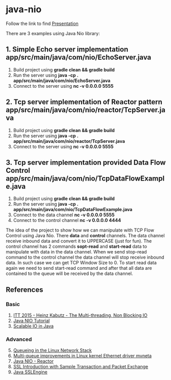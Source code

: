 # java-nio

Follow the link to find [Presentation](https://www.youtube.com/watch?v=Qm9hhPFelvg&ab_channel=IntelliasInside "Presentation")

There are 3 examples using Java Nio library:

## 1. Simple Echo server implementation app/src/main/java/com/nio/EchoServer.java
  1. Build project using **gradle clean && gradle build**
  2. Run the server using **java -cp . app/src/main/java/com/nio/EchoServer.java**
  3. Connect to the server using **nc -v 0.0.0.0 5555**

## 2. Tcp server implementation of Reactor pattern app/src/main/java/com/nio/reactor/TcpServer.java
  1. Build project using **gradle clean && gradle build**
  2. Run the server using **java -cp . app/src/main/java/com/nio/reactor/TcpServer.java**
  3. Connect to the server using **nc -v 0.0.0.0 5555**
  
## 3. Tcp server implementation provided Data Flow Control app/src/main/java/com/nio/TcpDataFlowExample.java
  1. Build project using **gradle clean && gradle build**
  2. Run the server using **java -cp . app/src/main/java/com/nio/TcpDataFlowExample.java**
  3. Connect to the data channel **nc -v 0.0.0.0 5555**
  4. Connect to the control channel **nc -v 0.0.0.0 4444**
  
  The idea of the project to show how we can manipulate with TCP Flow Control using Java Nio. 
  There **data** and **control** channels. The data channel receive inbound data and convert it to UPPERCASE (just for fun). The control channel has 2 commands **sopt-read** and **start-read** data to manipulate with data in the data channel.
  When we send stop-read command to the control channel the data channel will stop receive inbound data. In such case we can get TCP Window Size to 0. To start read data again we need to send start-read command and after that all data are contained to the queue will be received by the data channel.
  
## References
### Basic
1. [ITT 2015 - Heinz Kabutz - The Multi-threading, Non Blocking IO](https://www.youtube.com/watch?v=uKc0Gx_lPsg&ab_channel=IstanbulTechTalks "ITT 2015 - Heinz Kabutz - The Multi-threading, Non Blocking IO")
2. [Java NIO Tutorial](https://jenkov.com/tutorials/java-nio/index.html "Java NIO Tutorial")
3. [Scalable IO in Java](https://gee.cs.oswego.edu/dl/cpjslides/nio.pdf "Scalable IO in Java")
### Advanced
5. [Queueing in the Linux Network Stack](https://www.linuxjournal.com/content/queueing-linux-network-stack "Queueing in the Linux Network Stack")
6. [Multi-queue improvements in Linux kernel Ethernet driver mvneta](https://bootlin.com/blog/multi-queue-improvements-in-linux-kernel-ethernet-mvneta/ "Multi-queue improvements in Linux kernel Ethernet driver mvneta")
7. [Java NIO - Reactor](https://github.com/kasun04/nio-reactor "Java NIO - Reactor")
8. [SSL Introduction with Sample Transaction and Packet Exchange](https://www.cisco.com/c/en/us/support/docs/security-vpn/secure-socket-layer-ssl/116181-technote-product-00.html "SSL Introduction with Sample Transaction and Packet Exchange")
9. [Java SSLEngine](https://docs.oracle.com/javase/8/docs/technotes/guides/security/jsse/samples/sslengine/SSLEngineSimpleDemo.java "Java SSLEngine")
